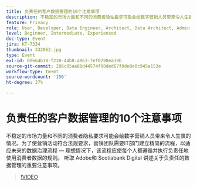 ```yaml
---
title: 负责任的客户数据管理的10个注意事项
description: 不稳定的市场力量和不同的消费者隐私要求可能会给数字营销人员带来令人生畏的情况。为了使营销活动符合法规要求，营销团队需要IT部门建立精简的流程，以适应未来的数据治理流程 — 理想情况下，该流程应使每个人都遵循并执行负责任地使用消费者数据的规则。 听取 Adobe和 Scotiabank Digital 讲述关于负责任的数据管理的重要注意事项。
feature: Privacy
role: User, Developer, Data Engineer, Architect, Data Architect, Admin, Leader
level: Beginner, Intermediate, Experienced
doc-type: Event
jira: KT-7334
thumbnail: 332062.jpg
type: Event
exl-id: 00664b18-f230-44b8-a963-7ef0298ea39b
source-git-commit: 286c85aa88d44574f00ded67f0de8e0c945a153e
workflow-type: tm+mt
source-wordcount: '156'
ht-degree: 37%

---
```


# 负责任的客户数据管理的10个注意事项

不稳定的市场力量和不同的消费者隐私要求可能会给数字营销人员带来令人生畏的情况。为了使营销活动符合法规要求，营销团队需要IT部门建立精简的流程，以适应未来的数据治理流程 — 理想情况下，该流程应使每个人都遵循并执行负责任地使用消费者数据的规则。 听取 Adobe和 Scotiabank Digital 讲述关于负责任的数据管理的重要注意事项。

>[!VIDEO](https://video.tv.adobe.com/v/332062/?learn=on&enablevpops)
